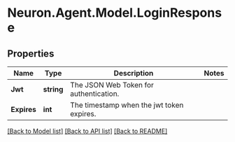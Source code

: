 # Neuron.Agent.Model.LoginResponse

## Properties

Name | Type | Description | Notes
------------ | ------------- | ------------- | -------------
**Jwt** | **string** | The JSON Web Token for authentication. | 
**Expires** | **int** | The timestamp when the jwt token expires. | 

[[Back to Model list]](../README.md#documentation-for-models) [[Back to API list]](../README.md#documentation-for-api-endpoints) [[Back to README]](../README.md)

